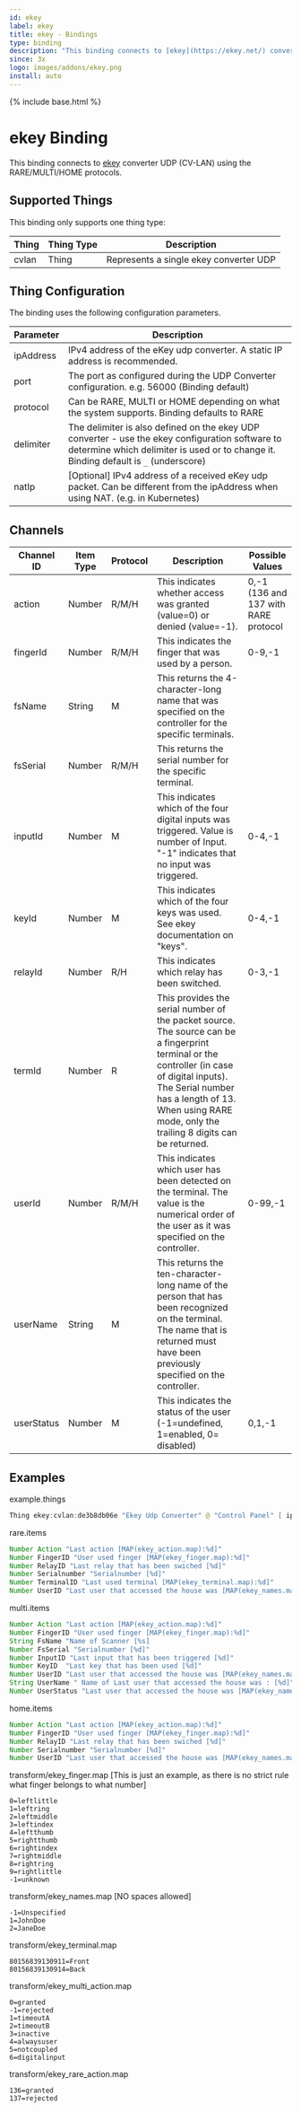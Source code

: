 ```yaml
---
id: ekey
label: ekey
title: ekey - Bindings
type: binding
description: "This binding connects to [ekey](https://ekey.net/) converter UDP (CV-LAN) using the RARE/MULTI/HOME protocols."
since: 3x
logo: images/addons/ekey.png
install: auto
---
```


<!-- Attention authors: Do not edit directly. Please add your changes to the appropriate source repository -->

{% include base.html %}

# ekey Binding

This binding connects to [ekey](https://ekey.net/) converter UDP (CV-LAN) using the RARE/MULTI/HOME protocols.

## Supported Things

This binding only supports one thing type:

| Thing | Thing Type | Description                            |
|-------|------------|----------------------------------------|
| cvlan | Thing      | Represents a single ekey converter UDP |

## Thing Configuration

The binding uses the following configuration parameters.

| Parameter | Description                                                                                                                                                                              |
|-----------|------------------------------------------------------------------------------------------------------------------------------------------------------------------------------------------|
| ipAddress | IPv4 address of the eKey udp converter.  A static IP address is recommended.                                                                                                             |
| port      | The port as configured during the UDP Converter configuration.  e.g. 56000 (Binding default)                                                                                             |
| protocol  | Can be RARE, MULTI or HOME depending on what the system supports. Binding defaults to RARE                                                                                               |
| delimiter | The delimiter is also defined on the ekey UDP converter - use the ekey configuration software to determine which delimiter is used or to change it.  Binding default is `_` (underscore) |
| natIp     | [Optional] IPv4 address of a received eKey udp packet. Can be different from the ipAddress when using NAT. (e.g. in Kubernetes)                                                          |

## Channels

| Channel ID | Item Type | Protocol | Description                                                                                                                                                                                                                                           | Possible Values                      |
|------------|-----------|----------|-------------------------------------------------------------------------------------------------------------------------------------------------------------------------------------------------------------------------------------------------------|--------------------------------------|
| action     | Number    | R/M/H    | This indicates whether access was granted (value=0) or denied (value=-1).                                                                                                                                                                             | 0,-1 (136 and 137 with RARE protocol |
| fingerId   | Number    | R/M/H    | This indicates the finger that was used by a person.                                                                                                                                                                                                  | 0-9,-1                               |
| fsName     | String    | M        | This returns the 4-character-long name that was specified on the controller for the specific terminals.                                                                                                                                               |                                      |
| fsSerial   | Number    | R/M/H    | This returns the serial number for the specific terminal.                                                                                                                                                                                             |                                      |
| inputId    | Number    | M        | This indicates which of the four digital inputs was triggered. Value is number of Input. "-1" indicates that no input was triggered.                                                                                                                  | 0-4,-1                               |
| keyId      | Number    | M        | This indicates which of the four keys was used. See ekey documentation on "keys".                                                                                                                                                                     | 0-4,-1                               |
| relayId    | Number    | R/H      | This indicates which relay has been switched.                                                                                                                                                                                                         | 0-3,-1                               |
| termId     | Number    | R        | This provides the serial number of the packet source. The source can be a fingerprint terminal or the controller (in case of digital inputs). The Serial number has a length of 13. When using RARE mode, only the trailing 8 digits can be returned. |                                      |
| userId     | Number    | R/M/H    | This indicates which user has been detected on the terminal. The value is the numerical order of the user as it was specified on the controller.                                                                                                      | 0-99,-1                              |
| userName   | String    | M        | This returns the ten-character-long name of the person that has been recognized on the terminal. The name that is returned must have been previously specified on the controller.                                                                     |                                      |
| userStatus | Number    | M        | This indicates the status of the user (-1=undefined, 1=enabled, 0= disabled)                                                                                                                                                                          | 0,1,-1                               |

## Examples

example.things

```java
Thing ekey:cvlan:de3b8db06e "Ekey Udp Converter" @ "Control Panel" [ ipAddress="xxx.xxx.xxx.xxx", port="56000", protocol="RARE", delimiter="_" ]
```

rare.items

```java
Number Action "Last action [MAP(ekey_action.map):%d]"                          { channel="ekey:cvlan:de3b8db06e:action" }
Number FingerID "User used finger [MAP(ekey_finger.map):%d]"                   { channel="ekey:cvlan:de3b8db06e:fingerId" }
Number RelayID "Last relay that has been swiched [%d]"                         { channel="ekey:cvlan:de3b8db06e:relayId" }
Number Serialnumber "Serialnumber [%d]"                                        { channel="ekey:cvlan:de3b8db06e:fsSerial" }
Number TerminalID "Last used terminal [MAP(ekey_terminal.map):%d]"             { channel="ekey:cvlan:de3b8db06e:termId" }
Number UserID "Last user that accessed the house was [MAP(ekey_names.map):%d]" { channel="ekey:cvlan:de3b8db06e:userId" }
```

multi.items

```java
Number Action "Last action [MAP(ekey_action.map):%d]"                          { channel="ekey:cvlan:de3b8db06e:action" }
Number FingerID "User used finger [MAP(ekey_finger.map):%d]"                   { channel="ekey:cvlan:de3b8db06e:fingerId" }
String FsName "Name of Scanner [%s]                                            { channel="ekey:cvlan:de3b8db06e:fsName" }
Number FsSerial "Serialnumber [%d]"                                            { channel="ekey:cvlan:de3b8db06e:fsSerial" }
Number InputID "Last input that has been triggered [%d]"                       { channel="ekey:cvlan:de3b8db06e:inputId" }
Number KeyID  "Last key that has been used [%d]"                               { channel="ekey:cvlan:de3b8db06e:keyId" }
Number UserID "Last user that accessed the house was [MAP(ekey_names.map):%d]" { channel="ekey:cvlan:de3b8db06e:userId" }
String UserName " Name of Last user that accessed the house was : [%d]"        { channel="ekey:cvlan:de3b8db06e:userName" }
Number UserStatus "Last user that accessed the house was [MAP(ekey_names.map):%d]" { channel="ekey:cvlan:de3b8db06e:userStatus" }
```

home.items

```java
Number Action "Last action [MAP(ekey_action.map):%d]"                          { channel="ekey:cvlan:de3b8db06e:action" }
Number FingerID "User used finger [MAP(ekey_finger.map):%d]"                   { channel="ekey:cvlan:de3b8db06e:fingerId" }
Number RelayID "Last relay that has been swiched [%d]"                         { channel="ekey:cvlan:de3b8db06e:relayId" }
Number Serialnumber "Serialnumber [%d]"                                        { channel="ekey:cvlan:de3b8db06e:fsSerial" }
Number UserID "Last user that accessed the house was [MAP(ekey_names.map):%d]" { channel="ekey:cvlan:de3b8db06e:userId" }
```

transform/ekey_finger.map [This is just an example, as there is no strict rule what finger belongs to what number]

```text
0=leftlittle
1=leftring
2=leftmiddle
3=leftindex
4=leftthumb
5=rightthumb
6=rightindex
7=rightmiddle
8=rightring
9=rightlittle
-1=unknown
```

transform/ekey_names.map [NO spaces allowed]

```text
-1=Unspecified
1=JohnDoe
2=JaneDoe
```

transform/ekey_terminal.map

```text
80156839130911=Front
80156839130914=Back
```

transform/ekey_multi_action.map

```text
0=granted
-1=rejected
1=timeoutA
2=timeoutB
3=inactive
4=alwaysuser
5=notcoupled
6=digitalinput
```

transform/ekey_rare_action.map

```text
136=granted
137=rejected
```
